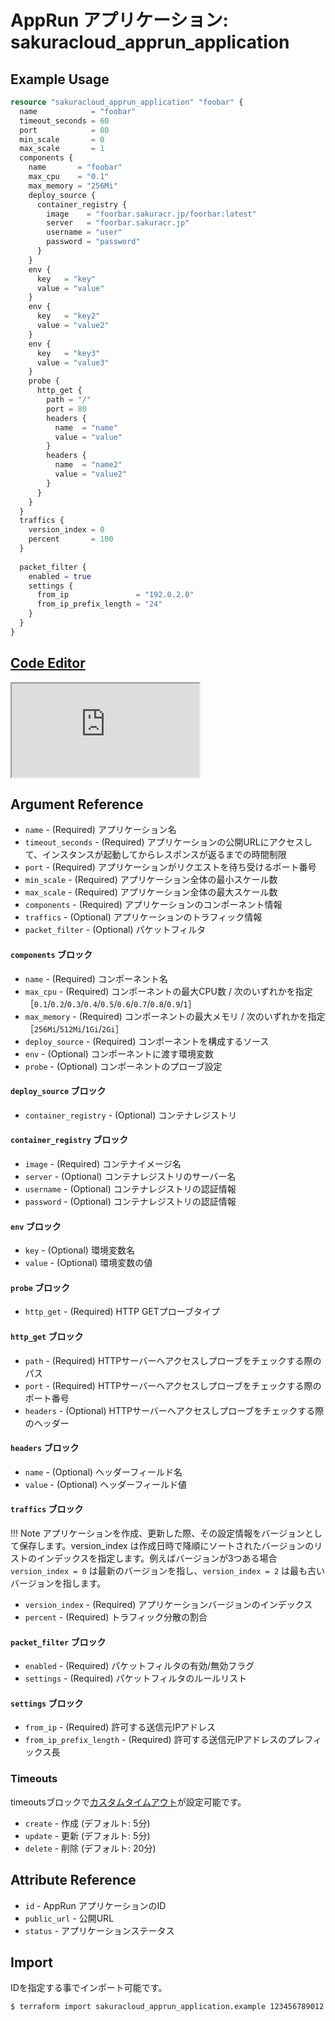 # AppRun アプリケーション: sakuracloud_apprun_application

## Example Usage

```tf
resource "sakuracloud_apprun_application" "foobar" {
  name            = "foobar"
  timeout_seconds = 60
  port            = 80
  min_scale       = 0
  max_scale       = 1
  components {
    name       = "foobar"
    max_cpu    = "0.1"
    max_memory = "256Mi"
    deploy_source {
      container_registry {
        image    = "foorbar.sakuracr.jp/foorbar:latest"
        server   = "foorbar.sakuracr.jp"
        username = "user"
        password = "password"
      }
    }
    env {
      key   = "key"
      value = "value"
    }
    env {
      key   = "key2"
      value = "value2"
    }
    env {
      key   = "key3"
      value = "value3"
    }
    probe {
      http_get {
        path = "/"
        port = 80
        headers {
          name  = "name"
          value = "value"
        }
        headers {
          name  = "name2"
          value = "value2"
        }
      }
    }
  }
  traffics {
    version_index = 0
    percent       = 100
  }
  
  packet_filter {
	enabled = true
	settings {
	  from_ip               = "192.0.2.0"
      from_ip_prefix_length = "24"
	}
  }  
}
```

<div class="editor">

<h2><a href="https://zouen-alpha.usacloud.jp/#resource/apprun_application" target="_blank" rel="noopener noreferrer">Code Editor</a></h2>

<iframe src="https://zouen-alpha.usacloud.jp/#resource/apprun_application"></iframe>

</div>

## Argument Reference

* `name` - (Required) アプリケーション名
* `timeout_seconds` - (Required) アプリケーションの公開URLにアクセスして、インスタンスが起動してからレスポンスが返るまでの時間制限
* `port` - (Required) アプリケーションがリクエストを待ち受けるポート番号
* `min_scale` - (Required) アプリケーション全体の最小スケール数
* `max_scale` - (Required) アプリケーション全体の最大スケール数
* `components` - (Required) アプリケーションのコンポーネント情報
* `traffics` - (Optional) アプリケーションのトラフィック情報
* `packet_filter` - (Optional) パケットフィルタ

#### `components` ブロック

* `name` - (Required) コンポーネント名
* `max_cpu` - (Required) コンポーネントの最大CPU数 / 次のいずれかを指定［`0.1`/`0.2`/`0.3`/`0.4`/`0.5`/`0.6`/`0.7`/`0.8`/`0.9`/`1`］
* `max_memory` - (Required) コンポーネントの最大メモリ / 次のいずれかを指定［`256Mi`/`512Mi`/`1Gi`/`2Gi`］
* `deploy_source` - (Required) コンポーネントを構成するソース
* `env` - (Optional) コンポーネントに渡す環境変数
* `probe` - (Optional) コンポーネントのプローブ設定

#### `deploy_source` ブロック

* `container_registry` - (Optional) コンテナレジストリ

#### `container_registry` ブロック

* `image` - (Required) コンテナイメージ名
* `server` - (Optional) コンテナレジストリのサーバー名
* `username` - (Optional) コンテナレジストリの認証情報
* `password` - (Optional) コンテナレジストリの認証情報

#### `env` ブロック

* `key` - (Optional) 環境変数名
* `value` - (Optional) 環境変数の値

#### `probe` ブロック

* `http_get` - (Required) HTTP GETプローブタイプ

#### `http_get` ブロック

* `path` - (Required) HTTPサーバーへアクセスしプローブをチェックする際のパス
* `port` - (Required) HTTPサーバーへアクセスしプローブをチェックする際のポート番号
* `headers` - (Optional) HTTPサーバーへアクセスしプローブをチェックする際のヘッダー

#### `headers` ブロック

* `name` - (Optional) ヘッダーフィールド名
* `value` - (Optional) ヘッダーフィールド値

#### `traffics` ブロック

!!! Note
    アプリケーションを作成、更新した際、その設定情報をバージョンとして保存します。version_index は作成日時で降順にソートされたバージョンのリストのインデックスを指定します。例えばバージョンが3つある場合 `version_index = 0` は最新のバージョンを指し、`version_index = 2` は最も古いバージョンを指します。

* `version_index` - (Required) アプリケーションバージョンのインデックス
* `percent` - (Required) トラフィック分散の割合

#### `packet_filter` ブロック

* `enabled` - (Required) パケットフィルタの有効/無効フラグ
* `settings` - (Required) パケットフィルタのルールリスト

#### `settings` ブロック

* `from_ip` - (Required) 許可する送信元IPアドレス
* `from_ip_prefix_length` - (Required) 許可する送信元IPアドレスのプレフィックス長

### Timeouts

timeoutsブロックで[カスタムタイムアウト](https://www.terraform.io/docs/configuration/resources.html#operation-timeouts)が設定可能です。

* `create` - 作成 (デフォルト: 5分)
* `update` - 更新 (デフォルト: 5分)
* `delete` - 削除 (デフォルト: 20分)

## Attribute Reference

* `id` - AppRun アプリケーションのID
* `public_url` - 公開URL
* `status` - アプリケーションステータス
 
## Import

IDを指定する事でインポート可能です。

```bash
$ terraform import sakuracloud_apprun_application.example 123456789012
```
